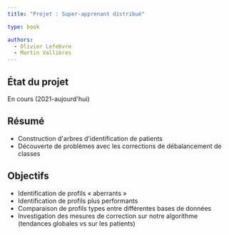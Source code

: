 ```yaml
---
title: "Projet : Super-apprenant distribué"

type: book

authors:
  - Olivier Lefebvre
  - Martin Vallières
---
```


## État du projet

En cours (2021-aujourd'hui)

## Résumé

- Construction d'arbres d'identification de patients
- Découverte de problèmes avec les corrections de débalancement de classes

## Objectifs

- Identification de profils « aberrants »
- Identification de profils plus performants
- Comparaison de profils types entre différentes bases de données
- Investigation des mesures de correction sur notre algorithme (tendances globales vs sur les patients)
